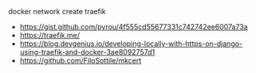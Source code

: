 docker network create traefik

- https://gist.github.com/pyrou/4f555cd55677331c742742ee6007a73a
- https://traefik.me/
- https://blog.devgenius.io/developing-locally-with-https-on-django-using-traefik-and-docker-3ae8092757d1
- https://github.com/FiloSottile/mkcert